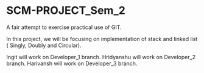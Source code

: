 # SCM-PROJECT_Sem_2
A fair attempt to exercise practical use of GIT.

In this project, we will be focusing on implementation of stack and linked list ( Singly, Doubly and Circular).

Ingit will work on Developer_1 branch.
Hridyanshu will work on Developer_2 branch.
Harivansh will work on Developer_3 branch.
